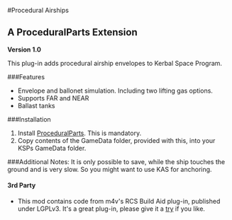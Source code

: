 #Procedural Airships
## A ProceduralParts Extension

**Version 1.0**

This plug-in adds procedural airship envelopes to Kerbal Space Program.

###Features
+ Envelope and ballonet simulation. Including two lifting gas options.
+ Supports FAR and NEAR
+ Ballast tanks

###Installation

1. Install [ProceduralParts](http://forum.kerbalspaceprogram.com/threads/70676 "ProceduralParts mod"). This is mandatory.
2. Copy contents of the GameData folder, provided with this, into your KSPs GameData folder.


###Additional Notes:
It is only possible to save, while the ship touches the ground and is very slow. So you might want to use KAS for anchoring.


#### 3rd Party
+ This mod contains code from m4v's RCS Build Aid plug-in, published under LGPLv3. It's a great plug-in, please give it a [try](http://forum.kerbalspaceprogram.com/threads/35996-0-24-x-RCS-Build-Aid-v0-5) if you like.